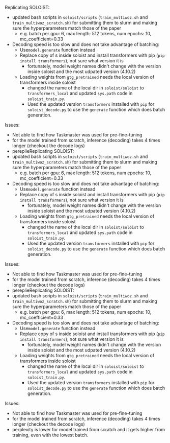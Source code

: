 Replicating SOLOIST:
- updated bash scripts in `soloist/scripts` (`train_multiwoz.sh` and `train_multiwoz_scratch.sh`) for submitting them to slurm and making sure the hyperparameters match those of the paper 
  - e.g. batch per gpu: 6, max length: 512 tokens, num epochs: 10, mc_coefficient=0.33
- Decoding speed is too slow and does not take advantage of batching: 
  - Use`model.generate` function instead 
  - Replace copy of s inside soloist and install transformers with pip (`pip install transformers`), not sure what version it is 
    - fortunately, model weight names didn't change with the version inside soloist and the most udpated version (4.10.2)
  - Loading weights from `gtg_pretrained` needs the local version of transformers inside soloist
    - changed the name of the local dir in `soloist/soloist` to `transformers_local` and updated `sys.path` code in `soloist_train.py`. 
    - Used the updated version `transformers` installed with `pip` for `soloist_decode.py` to use the `generate` function which does batch generation. 


Issues:
- Not able to find how Taskmaster was used for pre-fine-tuning 
- for the model trained from scratch, inference (decoding) takes 4 times longer (checkout the decode logs)
- pereplieReplicating SOLOIST:
- updated bash scripts in `soloist/scripts` (`train_multiwoz.sh` and `train_multiwoz_scratch.sh`) for submitting them to slurm and making sure the hyperparameters match those of the paper 
  - e.g. batch per gpu: 6, max length: 512 tokens, num epochs: 10, mc_coefficient=0.33
- Decoding speed is too slow and does not take advantage of batching: 
  - Use`model.generate` function instead 
  - Replace copy of s inside soloist and install transformers with pip (`pip install transformers`), not sure what version it is 
    - fortunately, model weight names didn't change with the version inside soloist and the most udpated version (4.10.2)
  - Loading weights from `gtg_pretrained` needs the local version of transformers inside soloist
    - changed the name of the local dir in `soloist/soloist` to `transformers_local` and updated `sys.path` code in `soloist_train.py`. 
    - Used the updated version `transformers` installed with `pip` for `soloist_decode.py` to use the `generate` function which does batch generation. 


Issues:
- Not able to find how Taskmaster was used for pre-fine-tuning 
- for the model trained from scratch, inference (decoding) takes 4 times longer (checkout the decode logs)
- pereplieReplicating SOLOIST:
- updated bash scripts in `soloist/scripts` (`train_multiwoz.sh` and `train_multiwoz_scratch.sh`) for submitting them to slurm and making sure the hyperparameters match those of the paper 
  - e.g. batch per gpu: 6, max length: 512 tokens, num epochs: 10, mc_coefficient=0.33
- Decoding speed is too slow and does not take advantage of batching: 
  - Use`model.generate` function instead 
  - Replace copy of s inside soloist and install transformers with pip (`pip install transformers`), not sure what version it is 
    - fortunately, model weight names didn't change with the version inside soloist and the most udpated version (4.10.2)
  - Loading weights from `gtg_pretrained` needs the local version of transformers inside soloist
    - changed the name of the local dir in `soloist/soloist` to `transformers_local` and updated `sys.path` code in `soloist_train.py`. 
    - Used the updated version `transformers` installed with `pip` for `soloist_decode.py` to use the `generate` function which does batch generation. 


Issues:
- Not able to find how Taskmaster was used for pre-fine-tuning 
- for the model trained from scratch, inference (decoding) takes 4 times longer (checkout the decode logs)
- perplexity is lower for model trained from scratch and it gets higher from training, even with the lowest batch. 